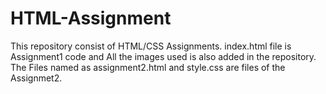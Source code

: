 # HTML-Assignment
This repository consist of HTML/CSS Assignments.
index.html file is Assignment1 code and All the images used is also added in the repository.
The Files named as assignment2.html and style.css are files of the Assignmet2.
